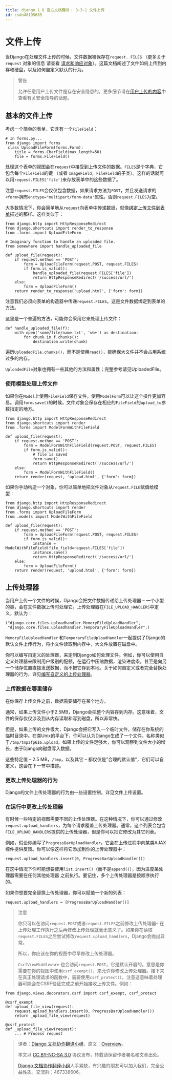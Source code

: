 ```yaml
---
title: django 1.8 官方文档翻译： 3-3-1 文件上传
id: csdn48195685
---
```


# 文件上传

当Django在处理文件上传的时候，文件数据被保存在`request. FILES` （更多关于 `request` 对象的信息 请查看 [请求和响应对象](http://python.usyiyi.cn/django/ref/request-response.html)）。这篇文档阐述了文件如何上传到内存和硬盘，以及如何自定义默认的行为。

> 警告
> 
> 允许任意用户上传文件是存在安全隐患的。更多细节请在[用户上传的内容](http://python.usyiyi.cn/django/topics/security.html#user-uploaded-content-security)中查看有关安全指导的话题。

## 基本的文件上传

考虑一个简单的表单，它含有一个`FileField`：

```
# In forms.py...
from django import forms
 class UploadFileForm(forms.Form):
    title = forms.CharField(max_length=50)
    file = forms.FileField()
```

处理这个表单的视图会在`request`中接受到上传文件的数据。`FILES`是个字典，它包含每个`FileField`的键 （或者 `ImageField`，`FileField`的子类）。这样的话就可以用`request.FILES['file']`来存放表单中的这些数据了。

注意`request.FILES`会仅仅包含数据，如果请求方法为`POST`，并且发送请求的`<form>`拥有`enctype="multipart/form-data"`属性。否则`request.FILES`为空。

大多数情况下，你会简单地从`request`向表单中传递数据，就像[绑定上传文件到表单](http://python.usyiyi.cn/django/ref/forms/api.html#binding-uploaded-files)描述的那样。这样类似于：

```
from django.http import HttpResponseRedirect
from django.shortcuts import render_to_response
from .forms import UploadFileForm

# Imaginary function to handle an uploaded file.
from somewhere import handle_uploaded_file

def upload_file(request):
    if request.method == 'POST':
        form = UploadFileForm(request.POST, request.FILES)
        if form.is_valid():
            handle_uploaded_file(request.FILES['file'])
            return HttpResponseRedirect('/success/url/')
    else:
        form = UploadFileForm()
    return render_to_response('upload.html', {'form': form})
```

注意我们必须向表单的构造器中传递`request.FILES`。这是文件数据绑定到表单的方法。

这里是一个普遍的方法，可能你会采用它来处理上传文件：

```
def handle_uploaded_file(f):
    with open('some/file/name.txt', 'wb+') as destination:
        for chunk in f.chunks():
            destination.write(chunk)
```

遍历`UploadedFile.chunks()`，而不是使用`read()`，能确保大文件并不会占用系统过多的内存。

`UploadedFile`对象也拥有一些其他的方法和属性；完整参考请见UploadedFile。

### 使用模型处理上传文件

如果你在`Model`上使用`FileField`保存文件，使用`ModelForm`可以让这个操作更加容易。调用`form.save()`的时候，文件对象会保存在相应的`FileField`的`upload_to`参数指定的地方。

```
from django.http import HttpResponseRedirect
from django.shortcuts import render
from .forms import ModelFormWithFileField

def upload_file(request):
    if request.method == 'POST':
        form = ModelFormWithFileField(request.POST, request.FILES)
        if form.is_valid():
            # file is saved
            form.save()
            return HttpResponseRedirect('/success/url/')
    else:
        form = ModelFormWithFileField()
    return render(request, 'upload.html', {'form': form})
```

如果你手动构造一个对象，你可以简单地把文件对象从`request.FILE`赋值给模型：

```
from django.http import HttpResponseRedirect
from django.shortcuts import render
from .forms import UploadFileForm
from .models import ModelWithFileField

def upload_file(request):
    if request.method == 'POST':
        form = UploadFileForm(request.POST, request.FILES)
        if form.is_valid():
            instance = ModelWithFileField(file_field=request.FILES['file'])
            instance.save()
            return HttpResponseRedirect('/success/url/')
    else:
        form = UploadFileForm()
    return render(request, 'upload.html', {'form': form})
```

## 上传处理器

当用户上传一个文件的时候，Django会把文件数据传递给上传处理器 – 一个小型的类，会在文件数据上传时处理它。上传处理器在`FILE_UPLOAD_HANDLERS`中定义，默认为：

```
("django.core.files.uploadhandler.MemoryFileUploadHandler",
 "django.core.files.uploadhandler.TemporaryFileUploadHandler",)
```

`MemoryFileUploadHandler` 和`TemporaryFileUploadHandler`一起提供了Django的默认文件上传行为，将小文件读取到内存中，大文件放置在磁盘中。

你可以编写自定义的处理器，来定制Django如何处理文件。例如，你可以使用自定义处理器来限制用户级别的配额，在运行中压缩数据，渲染进度条，甚至是向另一个储存位置直接发送数据，而不把它存到本地。关于如何自定义或者完全替换处理器的行为，详见[编写自定义的上传处理器](http://python.usyiyi.cn/django/ref/files/uploads.html#custom-upload-handlers)。

### 上传数据在哪里储存

在你保存上传文件之前，数据需要储存在某个地方。

通常，如果上传文件小于2.5MB，Django会把整个内容存到内存。这意味着，文件的保存仅仅涉及到从内存读取和写到磁盘，所以非常快。

但是，如果上传的文件很大，Django会把它写入一个临时文件，储存在你系统的临时目录中。在类Unix的平台下，你可以认为Django生成了一个文件，名称类似于`/tmp/tmpzfp6I6.upload`。如果上传的文件足够大，你可以观察到文件大小的增长，由于Django向磁盘写入数据。

这些特定值 – 2.5 MB，`/tmp`，以及其它 – 都仅仅是”合理的默认值”，它们可以自定义，这会在下一节中描述。

### 更改上传处理器的行为

Django的文件上传处理器的行为由一些设置控制。详见文件上传设置。

### 在运行中更改上传处理器

有时候一些特定的视图需要不同的上传处理器。在这种情况下，你可以通过修改`request.upload_handlers`，为每个请求覆盖上传处理器。通常，这个列表会包含`FILE_UPLOAD_HANDLERS`提供的上传处理器，但是你可以把它修改为其它列表。

例如，假设你编写了`ProgressBarUploadHandler`，它会在上传过程中向某类AJAX控件提供反馈。你可以像这样将它添加到你的上传处理器中：

```
request.upload_handlers.insert(0, ProgressBarUploadHandler())
```

在这中情况下你可能想要使用`list.insert()`（而不是`append()`），因为进度条处理器需要在任何其他处理器 之前执行。要记住，多个上传处理器是按顺序执行的。

如果你想要完全替换上传处理器，你可以赋值一个新的列表：

```
request.upload_handlers = [ProgressBarUploadHandler()]
```

> 注意
> 
> 你只可以在访问`request.POST`或者`request.FILES`之前修改上传处理器– 在上传处理工作执行之后再修改上传处理就毫无意义了。如果你在读取`request.FILES`之后尝试修改`request.upload_handlers`，Django会抛出异常。
> 
> 所以，你应该在你的视图中尽早修改上传处理器。
> 
> `CsrfViewMiddleware` 也会访问`request.POST`，它是默认开启的。意思是你需要在你的视图中使用`csrf_exempt()`，来允许你修改上传处理器。接下来在真正处理请求的函数中，需要使用`csrf_protect()`。注意这意味着处理器可能会在CSRF验证完成之前开始接收上传文件。例如：

```
from django.views.decorators.csrf import csrf_exempt, csrf_protect

@csrf_exempt
def upload_file_view(request):
    request.upload_handlers.insert(0, ProgressBarUploadHandler())
    return _upload_file_view(request)

@csrf_protect
def _upload_file_view(request):
    ... # Process request
```

> 译者：[Django 文档协作翻译小组](http://python.usyiyi.cn/django/index.html)，原文：[Overview](https://docs.djangoproject.com/en/1.8/topics/http/file-uploads/)。
> 
> 本文以 [CC BY-NC-SA 3.0](http://creativecommons.org/licenses/by-nc-sa/3.0/cn/) 协议发布，转载请保留作者署名和文章出处。
> 
> [Django 文档协作翻译小组](http://python.usyiyi.cn/django/index.html)人手紧缺，有兴趣的朋友可以加入我们，完全公益性质。交流群：467338606。